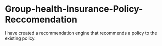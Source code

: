 # Group-health-Insurance-Policy-Reccomendation
I have created a recommendation engine that recommends a policy to the existing policy.

